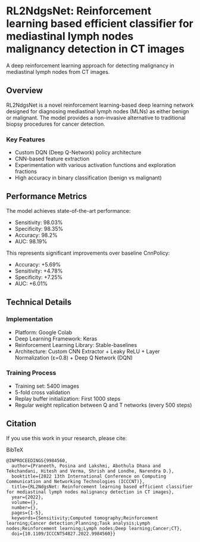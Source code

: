 # RL2NdgsNet: Reinforcement learning based efficient classifier for mediastinal lymph nodes malignancy detection in CT images

A deep reinforcement learning approach for detecting malignancy in mediastinal lymph nodes from CT images.

## Overview

RL2NdgsNet is a novel reinforcement learning-based deep learning network designed for diagnosing mediastinal lymph nodes (MLNs) as either benign or malignant. The model provides a non-invasive alternative to traditional biopsy procedures for cancer detection.

### Key Features

- Custom DQN (Deep Q-Network) policy architecture
- CNN-based feature extraction
- Experimentation with various activation functions and exploration fractions
- High accuracy in binary classification (benign vs malignant)

## Performance Metrics

The model achieves state-of-the-art performance:

- Sensitivity: 98.03%
- Specificity: 98.35% 
- Accuracy: 98.2%
- AUC: 98.19%

This represents significant improvements over baseline CnnPolicy:
- Accuracy: +5.69%
- Sensitivity: +4.78%
- Specificity: +7.25%
- AUC: +6.01%


## Technical Details

### Implementation
- Platform: Google Colab
- Deep Learning Framework: Keras
- Reinforcement Learning Library: Stable-baselines
- Architecture: Custom CNN Extractor + Leaky ReLU + Layer Normalization (ε=0.8) + Deep Q Network (DQN)

### Training Process
- Training set: 5400 images
- 5-fold cross validation
- Replay buffer initialization: First 1000 steps
- Regular weight replication between Q and T networks (every 500 steps)

## Citation

If you use this work in your research, please cite:

BibTeX
```
@INPROCEEDINGS{9984560,
  author={Praneeth, Posina and Lakshmi, Abothula Dhana and Tekchandani, Hitesh and Verma, Shrish and Londhe, Narendra D.},
  booktitle={2022 13th International Conference on Computing Communication and Networking Technologies (ICCCNT)}, 
  title={RL2NdgsNet: Reinforcement learning based efficient classifier for mediastinal lymph nodes malignancy detection in CT images}, 
  year={2022},
  volume={},
  number={},
  pages={1-5},
  keywords={Sensitivity;Computed tomography;Reinforcement learning;Cancer detection;Planning;Task analysis;Lymph nodes;Reinforcement learning;Lymph nodes;Deep learning;Cancer;CT},
  doi={10.1109/ICCCNT54827.2022.9984560}}
```
